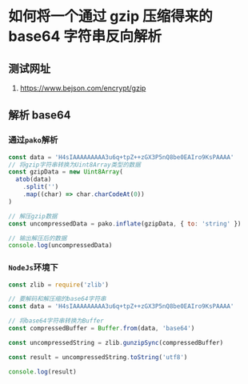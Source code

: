 # 如何将一个通过 gzip 压缩得来的 base64 字符串反向解析

## 测试网址

1. https://www.bejson.com/encrypt/gzip

## 解析 base64

### 通过`pako`解析

```js
const data = 'H4sIAAAAAAAAA3u6q+tpZ++zGX3P5nQ8be0EAIro9KsPAAAA'
// 将gzip字符串转换为Uint8Array类型的数据
const gzipData = new Uint8Array(
  atob(data)
    .split('')
    .map((char) => char.charCodeAt(0))
)

// 解压gzip数据
const uncompressedData = pako.inflate(gzipData, { to: 'string' })

// 输出解压后的数据
console.log(uncompressedData)
```

### `NodeJs`环境下

```js
const zlib = require('zlib')

// 要解码和解压缩的base64字符串
const data = 'H4sIAAAAAAAAA3u6q+tpZ++zGX3P5nQ8be0EAIro9KsPAAAA'

// 将base64字符串转换为Buffer
const compressedBuffer = Buffer.from(data, 'base64')

const uncompressedString = zlib.gunzipSync(compressedBuffer)

const result = uncompressedString.toString('utf8')

console.log(result)
```
